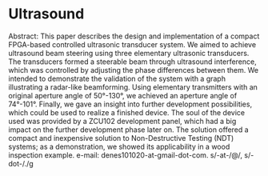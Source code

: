 # Ultrasound
Abstract: This paper describes the design and implementation of a compact FPGA-based controlled ultrasonic transducer system. We aimed to achieve ultrasound beam steering using three elementary ultrasonic transducers. The transducers formed a steerable beam through ultrasound interference, which was controlled by adjusting the phase differences between them. We intended to demonstrate the validation of the system with a graph illustrating a radar-like beamforming. Using elementary transmitters with an original aperture angle of 50°-130°, we achieved an aperture angle of 74°-101°. Finally, we gave an insight into further development possibilities, which could be used to realize a finished device. The soul of the device used was provided by a ZCU102 development panel, which had a big impact on the further development phase later on. The solution offered a compact and inexpensive solution to Non-Destructive Testing (NDT) systems; as a demonstration, we showed its applicability in a wood inspection example.
e-mail: denes101020-at-gmail-dot-com. s/-at-/@/, s/-dot-/./g
